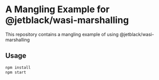 # A Mangling Example for @jetblack/wasi-marshalling

This repository contains a mangling example of using @jetblack/wasi-marshalling

## Usage

```bash
npm install
npm start
```

